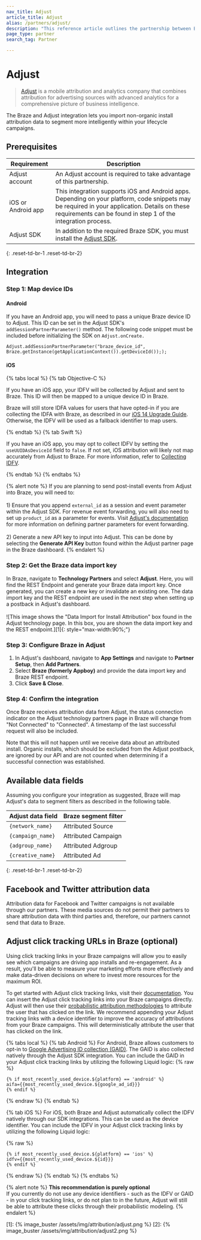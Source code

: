```yaml
---
nav_title: Adjust
article_title: Adjust
alias: /partners/adjust/
description: "This reference article outlines the partnership between Braze and Adjust, a mobile attribution and analytics company that lets you import non-organic install attribution data to segment more intelligently within your lifecycle campaigns."
page_type: partner
search_tag: Partner

---
```


# Adjust

> [Adjust](https://www.adjust.com/) is a mobile attribution and analytics company that combines attribution for advertising sources with advanced analytics for a comprehensive picture of business intelligence.

The Braze and Adjust integration lets you import non-organic install attribution data to segment more intelligently within your lifecycle campaigns.

## Prerequisites

| Requirement | Description |
|---|---|
| Adjust account | An Adjust account is required to take advantage of this partnership. |
| iOS or Android app | This integration supports iOS and Android apps. Depending on your platform, code snippets may be required in your application. Details on these requirements can be found in step 1 of the integration process. |
| Adjust SDK | In addition to the required Braze SDK, you must install the [Adjust SDK](https://docs.adjust.com/en/getting-started/#integrate-the-adjust-sdk). |
{: .reset-td-br-1 .reset-td-br-2}

## Integration

### Step 1: Map device IDs

#### Android

If you have an Android app, you will need to pass a unique Braze device ID to Adjust. This ID can be set in the Adjust SDK's `addSessionPartnerParameter()` method. The following code snippet must be included before initializing the SDK on `Adjust.onCreate.`

```
Adjust.addSessionPartnerParameter("braze_device_id", Braze.getInstance(getApplicationContext()).getDeviceId()););
```

#### iOS

<!--
{% alert important %}
Prior to February 2023, our Adjust attribution integration used the IDFV as the primary identifier to match iOS attribution data. It is not necessary for Braze customers using Objective-C to fetch the Braze `device_id` and sent to Adjust upon install as there will be no disruption of service. 
{% endalert%}

For those using the Swift SDK v5.7.0+, if you wish to continue using IDFV as the mutual identifier, you must ensure that the `useUUIDAsDeviceId` field is set to `false` so there is no disruption of the integration. 

If set to `true`, you must implement the iOS device ID mapping for Swift in order to pass the Braze `device_id` to Adjust upon app install in order for Braze to appropriately match iOS attributions.
--->

{% tabs local %}
{% tab Objective-C %}

If you have an iOS app, your IDFV will be collected by Adjust and sent to Braze. This ID will then be mapped to a unique device ID in Braze.

Braze will still store IDFA values for users that have opted-in if you are collecting the IDFA with Braze, as described in our [iOS 14 Upgrade Guide]({{site.baseurl}}/android_12/). Otherwise, the IDFV will be used as a fallback identifier to map users.

{% endtab %}
{% tab Swift %}

If you have an iOS app, you may opt to collect IDFV by setting the `useUUIDAsDeviceId` field to `false`. If not set, iOS attribution will likely not map accurately from Adjust to Braze. For more information, refer to [Collecting IDFV]({{site.baseurl}}/developer_guide/platform_integration_guides/swift/initial_sdk_setup/other_sdk_customizations/swift_idfv/).

{% endtab %}
{% endtabs %}

{% alert note %}
If you are planning to send post-install events from Adjust into Braze, you will need to: <br><br>1) Ensure that you append `external_id` as a session and event parameter within the Adjust SDK. For revenue event forwarding, you will also need to set up `product_id` as a parameter for events. Visit [Adjust's documentation](https://github.com/adjust/sdks) for more information on defining partner parameters for event forwarding.<br><br>2) Generate a new API key to input into Adjust. This can be done by selecting the **Generate API Key** button found within the Adjust partner page in the Braze dashboard.
{% endalert %}

### Step 2: Get the Braze data import key

In Braze, navigate to **Technology Partners** and select **Adjust**. Here, you will find the REST Endpoint and generate your Braze data import key. Once generated, you can create a new key or invalidate an existing one. The data import key and the REST endpoint are used in the next step when setting up a postback in Adjust's dashboard.<br><br>![This image shows the "Data Import for Install Attribution" box found in the Adjust technology page. In this box, you are shown the data import key and the REST endpoint.][1]{: style="max-width:90%;"}

### Step 3: Configure Braze in Adjust

1. In Adjust's dashboard, navigate to **App Settings** and navigate to **Partner Setup**, then **Add Partners**.
2. Select **Braze (formerly Appboy)** and provide the data import key and Braze REST endpoint.
3. Click **Save & Close**.

### Step 4: Confirm the integration

Once Braze receives attribution data from Adjust, the status connection indicator on the Adjust technology partners page in Braze will change from "Not Connected" to "Connected". A timestamp of the last successful request will also be included. 

Note that this will not happen until we receive data about an attributed install. Organic installs, which should be excluded from the Adjust postback, are ignored by our API and are not counted when determining if a successful connection was established.

## Available data fields

Assuming you configure your integration as suggested, Braze will map Adjust's data to segment filters as described in the following table.

| Adjust data field | Braze segment filter |
| --- | --- |
| `{network_name}` | Attributed Source |
| `{campaign_name}` | Attributed Campaign |
| `{adgroup_name}` | Attributed Adgroup |
| `{creative_name}` | Attributed Ad |
{: .reset-td-br-1 .reset-td-br-2}

## Facebook and Twitter attribution data

Attribution data for Facebook and Twitter campaigns is not available through our partners. These media sources do not permit their partners to share attribution data with third parties and, therefore, our partners cannot send that data to Braze.

## Adjust click tracking URLs in Braze (optional)

Using click tracking links in your Braze campaigns will allow you to easily see which campaigns are driving app installs and re-engagement. As a result, you'll be able to measure your marketing efforts more effectively and make data-driven decisions on where to invest more resources for the maximum ROI.

To get started with Adjust click tracking links, visit their [documentation](https://help.adjust.com/tracking/attribution/tracker-urls). You can insert the Adjust click tracking links into your Braze campaigns directly. Adjust will then use their [probabilistic attribution methodologies](https://www.adjust.com/blog/attribution-compatible-with-ios14/) to attribute the user that has clicked on the link. We recommend appending your Adjust tracking links with a device identifier to improve the accuracy of attributions from your Braze campaigns. This will deterministically attribute the user that has clicked on the link.

{% tabs local %}
{% tab Android %}
For Android, Braze allows customers to opt-in to [Google Advertising ID collection (GAID)]({{site.baseurl}}/developer_guide/platform_integration_guides/android/initial_sdk_setup/optional_gaid_collection/#optional-google-advertising-id). The GAID is also collected natively through the Adjust SDK integration. You can include the GAID in your Adjust click tracking links by utilizing the following Liquid logic:
{% raw %}
```
{% if most_recently_used_device.${platform} == 'android' %}
aifa={{most_recently_used_device.${google_ad_id}}}
{% endif %}
```
{% endraw %}
{% endtab %}

{% tab iOS %}
For iOS, both Braze and Adjust automatically collect the IDFV natively through our SDK integrations. This can be used as the device identifier. You can include the IDFV in your Adjust click tracking links by utilizing the following Liquid logic:

{% raw %}
```
{% if most_recently_used_device.${platform} == 'ios' %}
idfv={{most_recently_used_device.${id}}}
{% endif %}
```
{% endraw %}
{% endtab %}
{% endtabs %}

{% alert note %}
**This recommendation is purely optional**<br>
If you currently do not use any device identifiers - such as the IDFV or GAID - in your click tracking links, or do not plan to in the future, Adjust will still be able to attribute these clicks through their probabilistic modeling.
{% endalert %}

[1]: {% image_buster /assets/img/attribution/adjust.png %}
[2]: {% image_buster /assets/img/attribution/adjust2.png %}
